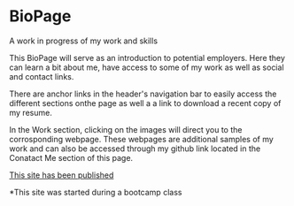# BioPage
A work in progress of my work and skills 


This BioPage will serve as an introduction to potential employers. Here they can learn a bit about me, have access to some of my work as well as social and contact links. 

There are anchor links in the header's navigation bar to easily access the different sections onthe page as well a a link to download a recent copy of my resume. 

In the Work section, clicking on the images will direct you to the corrosponding webpage. These webpages are additional samples of my work and can also be accessed through my github link located in the Conatact Me section of this page. 

[This site has been published](https://deannem1.github.io/BioPage/)


*This site was started during a bootcamp class
